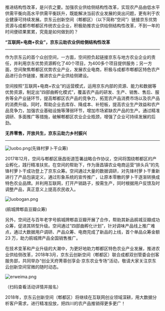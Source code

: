 推进结构性改革，是兴农之要。加强农业供给侧结构性改革，实现农产品由低水平供需平衡向高水平供需平衡跃升，既能解决当前农业发展的突出问题，更有利于农业健康可持续发展。京东云创新空间（郫都区）（以下简称“空间”）链接京东优势资源与成都市郫都区传统农业企业，积极助推农业供给侧结构性改革，不到一年的时间便硕果累累，究竟是如何做到的？

**“互联网+电商+农业”，京东云助农业供给侧结构性改革**

****

作为京东云的首个众创空间，一方面，空间担负起链接京东与地方农业企业的责任，并利用京东优势资源孵化了40个项目，为400多个项目提供服务；另一方面，空间聚焦郫都区优势农业产业，发展农业电商，积极与成都市郫都区特色农产品进行合作链接，推进农业产业供给侧建设。

空间按照“互联网+电商+农业”的运营模式，运用京东内部的资源、能力和数据等优势资源，制定出“四部曲孵化模式”，覆盖农产品的研发、生产、销售、售后、服务等全产业链环节，提高郫都区农产品的竞争力，拓宽农产品消费市场以及农产品的消费升级。同时，帮助企业去库存、降成本、补短板，提高农业生产效益和农产品竞争力，加强农业基础设施等薄弱环节，增加市场紧缺农产品的生产。通过精准调研、多面推广等措施，破解郫都区农业企业瓶颈，增强了企业可持续发展的后劲。

**无界零售，开放共生，京东云助力乡村振兴**

****

![luobo.png]()(先锋村萝卜干众筹)

2017年12月，空间与郫都区唐昌街道签署战略合作协议，空间将围绕郫都区的产业孵化，践行精准扶贫。在空间的帮助下，作为唐昌镇农业电商运营“排头兵”的先锋村萝卜干成功登上了京东众筹。空间通过大量的数据调研，对先锋村萝卜干重新进行了产品包装定义，通过形象系统的宣传推广，让原本零散的萝卜干逐渐转换成特色农业品牌。并利用互联网，打开产销路子，按需生产，同时根据用户反馈及时调整产品，真正意义上提高农民收入。

![luobogan.png]()

(鹃城牌郫县豆瓣众筹)

另外，空间还与百年老字号鹃城牌郫县豆瓣开展了合作，帮助其新品鹃城豆瓣成功众筹，促进其转型升级。空间通过“四部曲孵化计划”，针对调味产品线上推广难点，通过大数据用户调研、产品众筹、电商完成了新品的上线，首个单品众筹金额 23 万，助力鹃城牌产品全国销售推广。

在技术变革和产业升级的大潮中，为更好地助力郫都区特色农业产业发展，推进农业供给侧改革，2018年3月，京东云创新空间（郫都区）联合成都双创管委会创客服务部，共同举办“创业天府菁蓉创享会·京东农业专场”活动，敬请大家关注京东云创新空间官微的随时动态。

![erweima.png]()

（扫码查看活动详情并报名）

2018年，京东云创新空间（郫都区）将继续在互联网创业领域深耕，用大数据分析客户需求，进行精准投放，把四川的农产品推销得更多更广！
